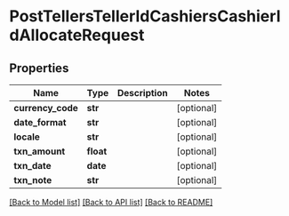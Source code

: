 # PostTellersTellerIdCashiersCashierIdAllocateRequest

## Properties
Name | Type | Description | Notes
------------ | ------------- | ------------- | -------------
**currency_code** | **str** |  | [optional] 
**date_format** | **str** |  | [optional] 
**locale** | **str** |  | [optional] 
**txn_amount** | **float** |  | [optional] 
**txn_date** | **date** |  | [optional] 
**txn_note** | **str** |  | [optional] 

[[Back to Model list]](../README.md#documentation-for-models) [[Back to API list]](../README.md#documentation-for-api-endpoints) [[Back to README]](../README.md)

